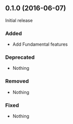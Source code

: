## 0.1.0 (2016-06-07)

Initial release

### Added

- Add Fundamental features

### Deprecated

- Nothing

### Removed

- Nothing

### Fixed

- Nothing
